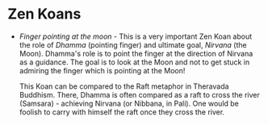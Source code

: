 # Zen Koans

- _Finger pointing at the moon_ - This is a very important Zen Koan about the
  role of _Dhamma_ (pointing finger) and ultimate goal, _Nirvana_ (the Moon).
  Dhamma's role is to point the finger at the direction of Nirvana as a
  guidance. The goal is to look at the Moon and not to get stuck in admiring the
  finger which is pointing at the Moon!
  
  This Koan can be compared to the Raft metaphor in Theravada Buddhism. There,
  Dhamma is often compared as a raft to cross the river (Samsara) - achieving
  Nirvana (or Nibbana, in Pali). One would be foolish to carry with himself the
  raft once they cross the river.

